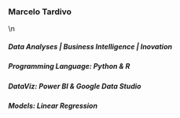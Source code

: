 ### Marcelo Tardivo
\n
##### Data Analyses | Business Intelligence | Inovation
##### Programming Language: Python & R
##### DataViz: Power BI & Google Data Studio
##### Models: Linear Regression
